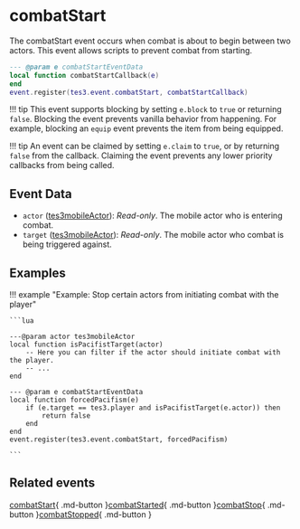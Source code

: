 # combatStart
<div class="search_terms" style="display: none">combatstart</div>

<!---
	This file is autogenerated. Do not edit this file manually. Your changes will be ignored.
	More information: https://github.com/MWSE/MWSE/tree/master/docs
-->

The combatStart event occurs when combat is about to begin between two actors. This event allows scripts to prevent combat from starting.

```lua
--- @param e combatStartEventData
local function combatStartCallback(e)
end
event.register(tes3.event.combatStart, combatStartCallback)
```

!!! tip
	This event supports blocking by setting `e.block` to `true` or returning `false`. Blocking the event prevents vanilla behavior from happening. For example, blocking an `equip` event prevents the item from being equipped.

!!! tip
	An event can be claimed by setting `e.claim` to `true`, or by returning `false` from the callback. Claiming the event prevents any lower priority callbacks from being called.

## Event Data

* `actor` ([tes3mobileActor](../../types/tes3mobileActor)): *Read-only*. The mobile actor who is entering combat.
* `target` ([tes3mobileActor](../../types/tes3mobileActor)): *Read-only*. The mobile actor who combat is being triggered against.

## Examples

!!! example "Example: Stop certain actors from initiating combat with the player"

	```lua
	
	---@param actor tes3mobileActor
	local function isPacifistTarget(actor)
		-- Here you can filter if the actor should initiate combat with the player.
		-- ...
	end
	
	--- @param e combatStartEventData
	local function forcedPacifism(e)
		if (e.target == tes3.player and isPacifistTarget(e.actor)) then
			return false
		end
	end
	event.register(tes3.event.combatStart, forcedPacifism)

	```


## Related events

[combatStart](../combatStart/){ .md-button }[combatStarted](../combatStarted/){ .md-button }[combatStop](../combatStop/){ .md-button }[combatStopped](../combatStopped/){ .md-button }

